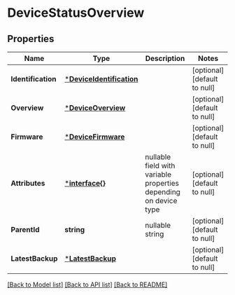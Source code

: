 # DeviceStatusOverview

## Properties
Name | Type | Description | Notes
------------ | ------------- | ------------- | -------------
**Identification** | [***DeviceIdentification**](DeviceIdentification.md) |  | [optional] [default to null]
**Overview** | [***DeviceOverview**](DeviceOverview.md) |  | [optional] [default to null]
**Firmware** | [***DeviceFirmware**](DeviceFirmware.md) |  | [optional] [default to null]
**Attributes** | [***interface{}**](interface{}.md) | nullable field with variable properties depending on device type | [optional] [default to null]
**ParentId** | **string** | nullable string | [optional] [default to null]
**LatestBackup** | [***LatestBackup**](LatestBackup.md) |  | [optional] [default to null]

[[Back to Model list]](../README.md#documentation-for-models) [[Back to API list]](../README.md#documentation-for-api-endpoints) [[Back to README]](../README.md)


